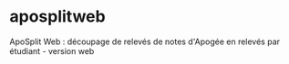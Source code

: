 # aposplitweb
ApoSplit Web : découpage de relevés de notes d'Apogée en relevés par étudiant - version web
